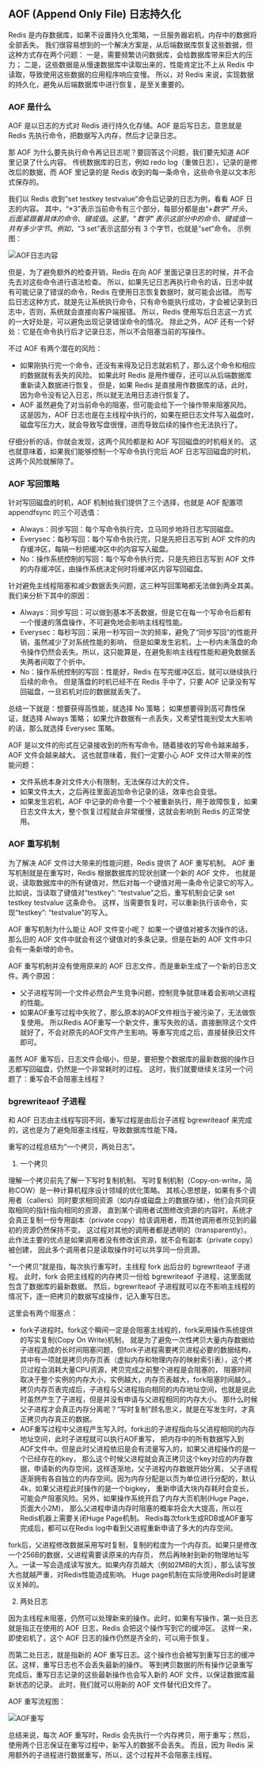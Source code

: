 ## AOF (Append Only File) 日志持久化

Redis 是内存数据库，如果不设置持久化策略，一旦服务器宕机，内存中的数据将全部丢失。
我们很容易想到的一个解决方案是，从后端数据库恢复这些数据，但这种方式存在两个问题：
一是，需要频繁访问数据库，会给数据库带来巨大的压力；
二是，这些数据是从慢速数据库中读取出来的，性能肯定比不上从 Redis 中读取，导致使用这些数据的应用程序响应变慢。
所以，对 Redis 来说，实现数据的持久化，避免从后端数据库中进行恢复，是至关重要的。

### AOF 是什么

AOF 是以日志的方式对 Redis 进行持久化存储。AOF 是后写日志，意思就是 Redis 先执行命令，把数据写入内存，然后才记录日志。

那 AOF 为什么要先执行命令再记日志呢？要回答这个问题，我们要先知道 AOF 里记录了什么内容。
传统数据库的日志，例如 redo log（重做日志），记录的是修改后的数据，而 AOF 里记录的是 Redis 收到的每一条命令，这些命令是以文本形式保存的。

我们以 Redis 收到“set testkey testvalue”命令后记录的日志为例，看看 AOF 日志的内容。
其中，“*3”表示当前命令有三个部分，每部分都是由“$+数字”开头，后面紧跟着具体的命令、键或值。
这里，“数字”表示这部分中的命令、键或值一共有多少字节。例如，“$3 set”表示这部分有 3 个字节，也就是“set”命令。
示例图：

![AOF日志内容](https://static001.geekbang.org/resource/image/4d/9f/4d120bee623642e75fdf1c0700623a9f.jpg)

但是，为了避免额外的检查开销，Redis 在向 AOF 里面记录日志的时候，并不会先去对这些命令进行语法检查。
所以，如果先记日志再执行命令的话，日志中就有可能记录了错误的命令，Redis 在使用日志恢复数据时，就可能会出错。
而写后日志这种方式，就是先让系统执行命令，只有命令能执行成功，才会被记录到日志中，否则，系统就会直接向客户端报错。
所以，Redis 使用写后日志这一方式的一大好处是，可以避免出现记录错误命令的情况。
除此之外，AOF 还有一个好处：它是在命令执行后才记录日志，所以不会阻塞当前的写操作。

不过 AOF 有两个潜在的风险：
- 如果刚执行完一个命令，还没有来得及记日志就宕机了，那么这个命令和相应的数据就有丢失的风险。
如果此时 Redis 是用作缓存，还可以从后端数据库重新读入数据进行恢复，
但是，如果 Redis 是直接用作数据库的话，此时，因为命令没有记入日志，所以就无法用日志进行恢复了。
- AOF 虽然避免了对当前命令的阻塞，但可能会给下一个操作带来阻塞风险。
这是因为，AOF 日志也是在主线程中执行的，如果在把日志文件写入磁盘时，磁盘写压力大，就会导致写盘很慢，进而导致后续的操作也无法执行了。

仔细分析的话，你就会发现，这两个风险都是和 AOF 写回磁盘的时机相关的。
这也就意味着，如果我们能够控制一个写命令执行完后 AOF 日志写回磁盘的时机，这两个风险就解除了。

### AOF 写回策略

针对写回磁盘的时机，AOF 机制给我们提供了三个选择，也就是 AOF 配置项 appendfsync 的三个可选值：
- Always：同步写回：每个写命令执行完，立马同步地将日志写回磁盘。
- Everysec：每秒写回：每个写命令执行完，只是先把日志写到 AOF 文件的内存缓冲区，每隔一秒把缓冲区中的内容写入磁盘。
- No：操作系统控制的写回：每个写命令执行完，只是先把日志写到 AOF 文件的内存缓冲区，由操作系统决定何时将缓冲区内容写回磁盘。

针对避免主线程阻塞和减少数据丢失问题，这三种写回策略都无法做到两全其美。我们来分析下其中的原因：
- Always：同步写回：可以做到基本不丢数据，但是它在每一个写命令后都有一个慢速的落盘操作，不可避免地会影响主线程性能。
- Everysec：每秒写回：采用一秒写回一次的频率，避免了“同步写回”的性能开销，虽然减少了对系统性能的影响，
但是如果发生宕机，上一秒内未落盘的命令操作仍然会丢失。所以，这只能算是，在避免影响主线程性能和避免数据丢失两者间取了个折中。
- No：操作系统控制的写回：性能好，Redis 在写完缓冲区后，就可以继续执行后续的命令。
但是落盘的时机已经不在 Redis 手中了，只要 AOF 记录没有写回磁盘，一旦宕机对应的数据就丢失了。

总结一下就是：想要获得高性能，就选择 No 策略；
如果想要得到高可靠性保证，就选择 Always 策略；
如果允许数据有一点丢失，又希望性能别受太大影响的话，那么就选择 Everysec 策略。

AOF 是以文件的形式在记录接收到的所有写命令。随着接收的写命令越来越多，AOF 文件会越来越大。
这也就意味着，我们一定要小心 AOF 文件过大带来的性能问题：
- 文件系统本身对文件大小有限制，无法保存过大的文件。
- 如果文件太大，之后再往里面追加命令记录的话，效率也会变低。
- 如果发生宕机，AOF 中记录的命令要一个个被重新执行，用于故障恢复，如果日志文件太大，整个恢复过程就会非常缓慢，这就会影响到 Redis 的正常使用。

### AOF 重写机制

为了解决 AOF 文件过大带来的性能问题，Redis 提供了 AOF 重写机制。
AOF 重写机制就是在重写时，Redis 根据数据库的现状创建一个新的 AOF 文件，
也就是说，读取数据库中的所有键值对，然后对每一个键值对用一条命令记录它的写入。
比如说，当读取了键值对“testkey”: “testvalue”之后，重写机制会记录 set testkey testvalue 这条命令。
这样，当需要恢复时，可以重新执行该命令，实现“testkey”: “testvalue”的写入。

AOF 重写机制为什么能让 AOF 文件变小呢？
如果一个键值对被多次操作的话，那么旧的 AOF 文件中就会有这个键值对的多条记录。但是在新的 AOF 文件中只会有一条新增的命令。

AOF 重写机制并没有使用原来的 AOF 日志文件，而是重新生成了一个新的日志文件。两个原因：
- 父子进程写同一个文件必然会产生竞争问题，控制竞争就意味着会影响父进程的性能。
- 如果AOF重写过程中失败了，那么原本的AOF文件相当于被污染了，无法做恢复使用。
所以Redis AOF重写一个新文件，重写失败的话，直接删除这个文件就好了，不会对原先的AOF文件产生影响。等重写完成之后，直接替换旧文件即可。

虽然 AOF 重写后，日志文件会缩小，但是，要把整个数据库的最新数据的操作日志都写回磁盘，仍然是一个非常耗时的过程。
这时，我们就要继续关注另一个问题了：重写会不会阻塞主线程？

### bgrewriteaof 子进程

和 AOF 日志由主线程写回不同，重写过程是由后台子进程 bgrewriteaof 来完成的，这也是为了避免阻塞主线程，导致数据库性能下降。

重写的过程总结为“一个拷贝，两处日志”。

1. 一个拷贝

理解一个拷贝前先了解一下写时复制机制。
写时复制机制（Copy-on-write，简称COW）是一种计算机程序设计领域的优化策略。
其核心思想是，如果有多个调用者（callers）同时要求相同资源（如内存或磁盘上的数据存储），他们会共同获取相同的指针指向相同的资源，
直到某个调用者试图修改资源的内容时，系统才会真正复制一份专用副本（private copy）给该调用者，而其他调用者所见到的最初的资源仍然保持不变。
这过程对其他的调用者都是透明的（transparently）。此作法主要的优点是如果调用者没有修改该资源，就不会有副本（private copy）被创建，
因此多个调用者只是读取操作时可以共享同一份资源。

“一个拷贝”就是指，每次执行重写时，主线程 fork 出后台的 bgrewriteaof 子进程。
此时，fork 会把主线程的内存拷贝一份给 bgrewriteaof 子进程，这里面就包含了数据库的最新数据。
然后，bgrewriteaof 子进程就可以在不影响主线程的情况下，逐一把拷贝的数据写成操作，记入重写日志。

这里会有两个阻塞点：
- fork子进程时。fork这个瞬间一定是会阻塞主线程的，fork采用操作系统提供的写实复制(Copy On Write)机制，
就是为了避免一次性拷贝大量内存数据给子进程造成的长时间阻塞问题，但fork子进程需要拷贝进程必要的数据结构，
其中有一项就是拷贝内存页表（虚拟内存和物理内存的映射索引表），这个拷贝过程会消耗大量CPU资源，拷贝完成之前整个进程是会阻塞的，
阻塞时间取决于整个实例的内存大小，实例越大，内存页表越大，fork阻塞时间越久。
拷贝内存页表完成后，子进程与父进程指向相同的内存地址空间，也就是说此时虽然产生了子进程，但是并没有申请与父进程相同的内存大小。
那什么时候父子进程才会真正内存分离呢？“写时复制”顾名思义，就是在写发生时，才真正拷贝内存真正的数据。
- AOF重写过程中父进程产生写入时。fork出的子进程指向与父进程相同的内存地址空间，此时子进程就可以执行AOF重写，
把内存中的所有数据写入到AOF文件中。但是此时父进程依旧是会有流量写入的，如果父进程操作的是一个已经存在的key，
那么这个时候父进程就会真正拷贝这个key对应的内存数据，申请新的内存空间，这样逐渐地，父子进程内存数据开始分离，
父子进程逐渐拥有各自独立的内存空间。因为内存分配是以页为单位进行分配的，默认4k，如果父进程此时操作的是一个bigkey，
重新申请大块内存耗时会变长，可能会产阻塞风险。另外，如果操作系统开启了内存大页机制(Huge Page，页面大小2M)，
那么父进程申请内存时阻塞的概率将会大大提高，所以在Redis机器上需要关闭Huge Page机制。
Redis每次fork生成RDB或AOF重写完成后，都可以在Redis log中看到父进程重新申请了多大的内存空间。

fork后，父进程修改数据采用写时复制，复制的粒度为一个内存页。如果只是修改一个256B的数据，父进程需要读原来的内存页，
然后再映射到新的物理地址写入。一读一写会造成读写放大。如果内存页越大（例如2MB的大页），那么读写放大也就越严重，对Redis性能造成影响。
Huge page机制在实际使用Redis时是建议关掉的。

2. 两处日志

因为主线程未阻塞，仍然可以处理新来的操作。此时，如果有写操作，第一处日志就是指正在使用的 AOF 日志，Redis 会把这个操作写到它的缓冲区。
这样一来，即使宕机了，这个 AOF 日志的操作仍然是齐全的，可以用于恢复。

而第二处日志，就是指新的 AOF 重写日志。这个操作也会被写到重写日志的缓冲区。这样，重写日志也不会丢失最新的操作。
等到拷贝数据的所有操作记录重写完成后，重写日志记录的这些最新操作也会写入新的 AOF 文件，以保证数据库最新状态的记录。
此时，我们就可以用新的 AOF 文件替代旧文件了。

AOF 重写流程图：

![AOF重写](https://static001.geekbang.org/resource/image/6b/e8/6b054eb1aed0734bd81ddab9a31d0be8.jpg)

总结来说，每次 AOF 重写时，Redis 会先执行一个内存拷贝，用于重写；然后，使用两个日志保证在重写过程中，新写入的数据不会丢失。
而且，因为 Redis 采用额外的子进程进行数据重写，所以，这个过程并不会阻塞主线程。